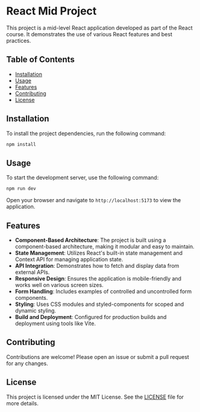 # React Mid Project

This project is a mid-level React application developed as part of the React course. It demonstrates the use of various React features and best practices.

## Table of Contents

- [Installation](#installation)
- [Usage](#usage)
- [Features](#features)
- [Contributing](#contributing)
- [License](#license)

## Installation

To install the project dependencies, run the following command:

```bash
npm install
```

## Usage

To start the development server, use the following command:

```bash
npm run dev
```

Open your browser and navigate to `http://localhost:5173` to view the application.

## Features

- **Component-Based Architecture**: The project is built using a component-based architecture, making it modular and easy to maintain.
- **State Management**: Utilizes React's built-in state management and Context API for managing application state.
- **API Integration**: Demonstrates how to fetch and display data from external APIs.
- **Responsive Design**: Ensures the application is mobile-friendly and works well on various screen sizes.
- **Form Handling**: Includes examples of controlled and uncontrolled form components.
- **Styling**: Uses CSS modules and styled-components for scoped and dynamic styling.
- **Build and Deployment**: Configured for production builds and deployment using tools like Vite.

## Contributing

Contributions are welcome! Please open an issue or submit a pull request for any changes.

## License

This project is licensed under the MIT License. See the [LICENSE](LICENSE) file for more details.
